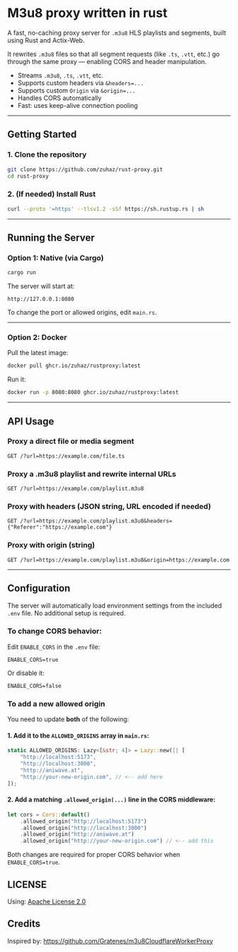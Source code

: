 # M3u8 proxy written in rust

A fast, no-caching proxy server for `.m3u8` HLS playlists and segments, built using Rust and Actix-Web.

It rewrites `.m3u8` files so that all segment requests (like `.ts`, `.vtt`, etc.) go through the same proxy — enabling CORS and header manipulation.

- Streams `.m3u8`, `.ts`, `.vtt`, etc.
- Supports custom headers via `&headers=...`
- Supports custom `Origin` via `&origin=...`
- Handles CORS automatically
- Fast: uses keep-alive connection pooling

---

## Getting Started

### 1. Clone the repository

```bash
git clone https://github.com/zuhaz/rust-proxy.git
cd rust-proxy
```

### 2. (If needed) Install Rust

```bash
curl --proto '=https' --tlsv1.2 -sSf https://sh.rustup.rs | sh
```

---

## Running the Server

### Option 1: Native (via Cargo)

```bash
cargo run
```

The server will start at:

```
http://127.0.0.1:8080
```

To change the port or allowed origins, edit `main.rs`.

---

### Option 2: Docker

Pull the latest image:

```bash
docker pull ghcr.io/zuhaz/rustproxy:latest
```

Run it:

```bash
docker run -p 8080:8080 ghcr.io/zuhaz/rustproxy:latest
```

---

## API Usage

### Proxy a direct file or media segment

```
GET /?url=https://example.com/file.ts
```

### Proxy a .m3u8 playlist and rewrite internal URLs

```
GET /?url=https://example.com/playlist.m3u8
```

### Proxy with headers (JSON string, URL encoded if needed)

```
GET /?url=https://example.com/playlist.m3u8&headers={"Referer":"https://example.com"}
```

### Proxy with origin (string)

```
GET /?url=https://example.com/playlist.m3u8&origin=https://example.com
```

---

## Configuration

The server will automatically load environment settings from the included `.env` file. No additional setup is required.

### To change CORS behavior:

Edit `ENABLE_CORS` in the `.env` file:

```env
ENABLE_CORS=true
```

Or disable it:

```env
ENABLE_CORS=false
```


### To add a new allowed origin

You need to update **both** of the following:

#### 1. Add it to the `ALLOWED_ORIGINS` array in `main.rs`:

```rust
static ALLOWED_ORIGINS: Lazy<[&str; 4]> = Lazy::new(|| [
    "http://localhost:5173",
    "http://localhost:3000",
    "http://aniwave.at",
    "http://your-new-origin.com", // <-- add here
]);
```

#### 2. Add a matching `.allowed_origin(...)` line in the CORS middleware:

```rust
let cors = Cors::default()
    .allowed_origin("http://localhost:5173")
    .allowed_origin("http://localhost:3000")
    .allowed_origin("http://aniwave.at")
    .allowed_origin("http://your-new-origin.com") // <-- add this
```

Both changes are required for proper CORS behavior when `ENABLE_CORS=true`.

## LICENSE

Using: [Apache License 2.0](LICENSE)


## Credits

Inspired by: https://github.com/Gratenes/m3u8CloudflareWorkerProxy